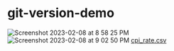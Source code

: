 # git-version-demo
![Screenshot 2023-02-08 at 8 58 25 PM](https://user-images.githubusercontent.com/115322974/217722102-58d88cb7-3391-4761-b180-6d1e927b4033.png)
![Screenshot 2023-02-08 at 9 02 50 PM](https://user-images.githubusercontent.com/115322974/217722649-f48bea6e-33af-474e-866f-f4ac970c0c72.png)
[cpi_rate.csv](https://github.com/armannphd/git-version-demo/files/10693648/cpi_rate.csv)
